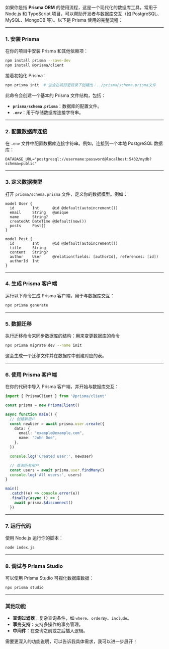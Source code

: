 如果你是指 **Prisma ORM** 的使用流程，这是一个现代化的数据库工具，常用于 Node.js 和 TypeScript 项目，可以帮助开发者与数据库交互（如 PostgreSQL、MySQL、MongoDB 等）。以下是 Prisma 使用的完整流程：

---

### **1. 安装 Prisma**
在你的项目中安装 Prisma 和其他依赖项：

```bash
npm install prisma --save-dev
npm install @prisma/client
```

接着初始化 Prisma：

```bash
npx prisma init  # 这会在项目更目录下创建出：../prisma/schema.prisma文件
```

此命令会创建一个基本的 Prisma 文件结构，包括：
- **`prisma/schema.prisma`**：数据库的配置文件。
- **`.env`**：用于存储数据库连接字符串。

---

### **2. 配置数据库连接**
在 `.env` 文件中配置数据库连接字符串。例如，连接到一个本地 PostgreSQL 数据库：

```
DATABASE_URL="postgresql://username:password@localhost:5432/mydb?schema=public"
```

---

### **3. 定义数据模型**
打开 `prisma/schema.prisma` 文件，定义你的数据模型。例如：

```prisma
model User {
  id        Int      @id @default(autoincrement())
  email     String   @unique
  name      String?
  createdAt DateTime @default(now())
  posts     Post[]
}

model Post {
  id        Int      @id @default(autoincrement())
  title     String
  content   String?
  author    User     @relation(fields: [authorId], references: [id])
  authorId  Int
}
```

---

### **4. 生成 Prisma 客户端**
运行以下命令生成 Prisma 客户端，用于与数据库交互：

```bash
npx prisma generate
```

---

### **5. 数据迁移**
执行迁移命令来同步数据库的结构：用来变更数据库的命令

```bash
npx prisma migrate dev --name init
```

这会生成一个迁移文件并在数据库中创建对应的表。

---

### **6. 使用 Prisma 客户端**
在你的代码中导入 Prisma 客户端，并开始与数据库交互：

```typescript
import { PrismaClient } from '@prisma/client'

const prisma = new PrismaClient()

async function main() {
  // 创建新用户
  const newUser = await prisma.user.create({
    data: {
      email: "example@example.com",
      name: "John Doe",
    },
  })

  console.log('Created user:', newUser)

  // 查询所有用户
  const users = await prisma.user.findMany()
  console.log('All users:', users)
}

main()
  .catch((e) => console.error(e))
  .finally(async () => {
    await prisma.$disconnect()
  })
```

---

### **7. 运行代码**
使用 Node.js 运行你的脚本：

```bash
node index.js
```

---

### **8. 调试与 Prisma Studio**
可以使用 Prisma Studio 可视化数据库数据：

```bash
npx prisma studio
```

---

### **其他功能**
- **查询过滤器**：复杂查询条件，如 `where`、`orderBy`、`include`。
- **事务支持**：支持多操作的事务管理。
- **中间件**：在查询之前或之后插入逻辑。

需要更深入的功能说明，可以告诉我具体需求，我可以进一步展开！